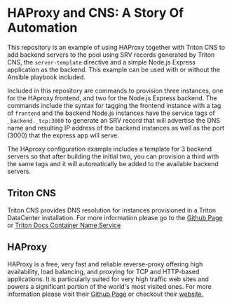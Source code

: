 # HAProxy and CNS: A Story Of Automation

This repository is an example of using HAProxy together with Triton CNS to add backend servers to the pool using SRV records generated by Triton CNS, the `server-template` directive and a simple Node.js Express application as the backend. This example can be used with or without the Ansible playbook included.

Included in this repository are commands to provision three instances, one for the HAproxy frontend, and two for the Node.js Express backend.  The commands include the syntax for tagging the frontend instance with a tag of `frontend` and the backend Node.js instances have the service tags of `_backend._tcp:3000` to generate an SRV record that will advertise the DNS name and resulting IP address of the backend instances as well as the port (3000) that the express app will serve.

The HAproxy configuration example includes a template for 3 backend servers so that after building the initial two, you can provision a third with the same tags and it will automatically be added to the available backend servers.

## Triton CNS

Triton CNS provides DNS resolution for instances provisioned in a Triton DataCenter installation. For more information please go to the [Github Page](https://github.com/TritonDataCenter/triton-cns) or [Triton Docs Container Name Service](https://docs.tritondatacenter.com/public-cloud/network/cns)

## HAProxy

HAProxy is a free, very fast and reliable reverse-proxy offering high availability, load balancing, and proxying for TCP and HTTP-based applications. It is particularly suited for very high traffic web sites and powers a significant portion of the world's most visited ones. For more information please visit their [Github Page](https://github.com/haproxy/haproxy) or checkout their [website.](https://github.com/haproxy/haproxy)